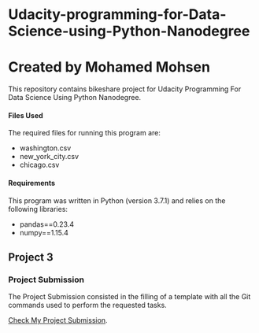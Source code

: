 # Udacity-programming-for-Data-Science-using-Python-Nanodegree

# Created by Mohamed Mohsen

This repository contains bikeshare project for Udacity Programming For Data Science Using Python Nanodegree.

#### Files Used

The required files for running this program are: 

* washington.csv
* new_york_city.csv
* chicago.csv

#### Requirements
This program was written in Python (version 3.7.1) and relies on the following libraries:

* pandas==0.23.4
* numpy==1.15.4

## Project 3


### Project Submission

The Project Submission consisted in the filling of a template with all the Git commands used to perform the requested tasks.

[Check My Project Submission](https://github.com/mohamed0128/programming-for-data-science-nanodegree/blob/main/Git%20Commands%20Documentation.pdf).

